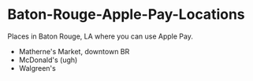 # Baton-Rouge-Apple-Pay-Locations
Places in Baton Rouge, LA where you can use Apple Pay.

- Matherne's Market, downtown BR
- McDonald's (ugh)
- Walgreen's
